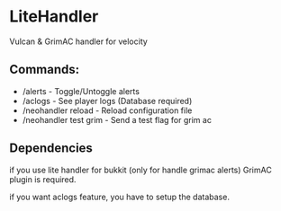 # LiteHandler
Vulcan & GrimAC handler for velocity

## Commands:

- /alerts - Toggle/Untoggle alerts
- /aclogs - See player logs (Database required)
- /neohandler reload - Reload configuration file
- /neohandler test grim - Send a test flag for grim ac

## Dependencies

if you use lite handler for bukkit (only for handle grimac alerts) GrimAC plugin is required.

if you want aclogs feature, you have to setup the database.
